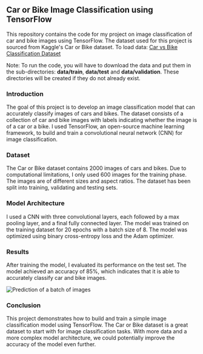 ## Car or Bike Image Classification using TensorFlow
This repository contains the code for my project on image classification of car and bike images using TensorFlow. The dataset used for this project is sourced from Kaggle's Car or Bike dataset. To load data: <a href=https://www.kaggle.com/datasets/utkarshsaxenadn/car-vs-bike-classification-dataset target="_blank">Car vs Bike Classification Dataset</a>

<!-- [Car vs Bike Classification Dataset](https://www.kaggle.com/datasets/utkarshsaxenadn/car-vs-bike-classification-dataset){:target="_blank"}. -->

Note: To run the code, you will have to download the data and put them in the sub-directories: **data/train**, **data/test** and **data/validation**. These directories will be created if they do not already exist.

### Introduction
The goal of this project is to develop an image classification model that can accurately classify images of cars and bikes. The dataset consists of a collection of car and bike images with labels indicating whether the image is of a car or a bike. I used TensorFlow, an open-source machine learning framework, to build and train a convolutional neural network (CNN) for image classification.

### Dataset
The Car or Bike dataset contains 2000 images of cars and bikes. Due to computational limitations, I only used 600 images for the training phase. The images are of different sizes and aspect ratios. The dataset has been split into training, validating and testing sets.

### Model Architecture
I used a CNN with three convolutional layers, each followed by a max pooling layer, and a final fully connected layer. The model was trained on the training dataset for 20 epochs with a batch size of 8. The model was optimized using binary cross-entropy loss and the Adam optimizer.

### Results
After training the model, I evaluated its performance on the test set. The model achieved an accuracy of 85%, which indicates that it is able to accurately classify car and bike images.

![Prediction of a batch of images](static/prediction_array.png)

### Conclusion
This project demonstrates how to build and train a simple image classification model using TensorFlow. The Car or Bike dataset is a great dataset to start with for image classification tasks. With more data and a more complex model architecture, we could potentially improve the accuracy of the model even further.